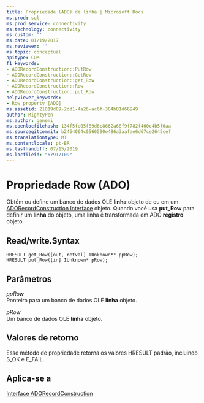```yaml
---
title: Propriedade (ADO) de linha | Microsoft Docs
ms.prod: sql
ms.prod_service: connectivity
ms.technology: connectivity
ms.custom: ''
ms.date: 01/19/2017
ms.reviewer: ''
ms.topic: conceptual
apitype: COM
f1_keywords:
- ADORecordConstruction::PutRow
- ADORecordConstruction::GetRow
- ADORecordConstruction::get_Row
- ADORecordConstruction::Row
- ADORecordConstruction::put_Row
helpviewer_keywords:
- Row property [ADO]
ms.assetid: 21019d89-2dd1-4a26-ac6f-384b81d66949
author: MightyPen
ms.author: genemi
ms.openlocfilehash: 134f5fe05f89d6c8662a68f9f782f460c4b5f0aa
ms.sourcegitcommit: b2464064c0566590e486a3aafae6d67ce2645cef
ms.translationtype: MT
ms.contentlocale: pt-BR
ms.lasthandoff: 07/15/2019
ms.locfileid: "67917109"
---
```

# <a name="row-property-ado"></a>Propriedade Row (ADO)
Obtém ou define um banco de dados OLE **linha** objeto de ou em um [ADORecordConstruction Interface](../../../ado/reference/ado-api/adorecordconstruction-interface.md) objeto. Quando você usa **put_Row** para definir um **linha** do objeto, uma linha é transformada em ADO **registro** objeto.  
  
## <a name="readwritesyntax"></a>Read/write.Syntax  
  
```  
HRESULT get_Row([out, retval] IUnknown** ppRow);  
HRESULT put_Row([in] IUnknown* pRow);  
```  
  
## <a name="parameters"></a>Parâmetros  
 *ppRow*  
 Ponteiro para um banco de dados OLE **linha** objeto.  
  
 *pRow*  
 Um banco de dados OLE **linha** objeto.  
  
## <a name="return-values"></a>Valores de retorno  
 Esse método de propriedade retorna os valores HRESULT padrão, incluindo S_OK e E_FAIL.  
  
## <a name="applies-to"></a>Aplica-se a  
 [Interface ADORecordConstruction](../../../ado/reference/ado-api/adorecordconstruction-interface.md)
